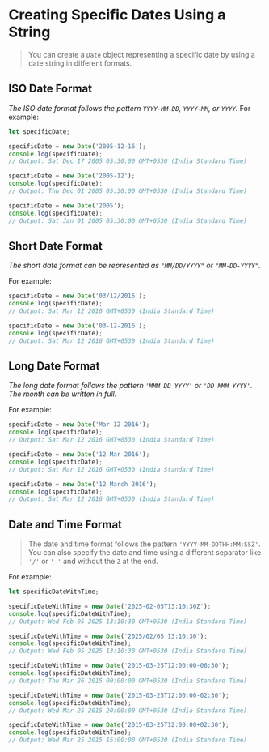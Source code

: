 # Creating Specific Dates Using a String
> You can create a `Date` object representing a specific date by using a date string in different formats.

## ISO Date Format
*The ISO date format follows the pattern `YYYY-MM-DD`, `YYYY-MM`, or `YYYY`.*
For example:

```javascript
let specificDate;

specificDate = new Date('2005-12-16');
console.log(specificDate);
// Output: Sat Dec 17 2005 05:30:00 GMT+0530 (India Standard Time)

specificDate = new Date('2005-12');
console.log(specificDate);
// Output: Thu Dec 01 2005 05:30:00 GMT+0530 (India Standard Time)

specificDate = new Date('2005');
console.log(specificDate);
// Output: Sat Jan 01 2005 05:30:00 GMT+0530 (India Standard Time)
```

## Short Date Format
*The short date format can be represented as `"MM/DD/YYYY"` or `"MM-DD-YYYY"`.*

For example:

```javascript
specificDate = new Date('03/12/2016');
console.log(specificDate);
// Output: Sat Mar 12 2016 GMT+0530 (India Standard Time)

specificDate = new Date('03-12-2016');
console.log(specificDate);
// Output: Sat Mar 12 2016 GMT+0530 (India Standard Time)
```

## Long Date Format
*The long date format follows the pattern `'MMM DD YYYY'` or `'DD MMM YYYY'`. The month can be written in full.* 

For example:

```javascript
specificDate = new Date('Mar 12 2016');
console.log(specificDate);
// Output: Sat Mar 12 2016 GMT+0530 (India Standard Time)

specificDate = new Date('12 Mar 2016');
console.log(specificDate);
// Output: Sat Mar 12 2016 GMT+0530 (India Standard Time)

specificDate = new Date('12 March 2016');
console.log(specificDate);
// Output: Sat Mar 12 2016 GMT+0530 (India Standard Time)
```

## Date and Time Format
> The date and time format follows the pattern `'YYYY-MM-DDTHH:MM:SSZ'`. You can also specify the date and time using a different separator like `'/'` or `' '` and without the `Z` at the end. 

For example:

```javascript
let specificDateWithTime;

specificDateWithTime = new Date('2025-02-05T13:10:30Z');
console.log(specificDateWithTime);
// Output: Wed Feb 05 2025 13:10:30 GMT+0530 (India Standard Time)

specificDateWithTime = new Date('2025/02/05 13:10:30');
console.log(specificDateWithTime);
// Output: Wed Feb 05 2025 13:10:30 GMT+0530 (India Standard Time)

specificDateWithTime = new Date('2015-03-25T12:00:00-06:30');
console.log(specificDateWithTime);
// Output: Thu Mar 26 2015 00:00:00 GMT+0530 (India Standard Time)

specificDateWithTime = new Date('2015-03-25T12:00:00-02:30');
console.log(specificDateWithTime);
// Output: Wed Mar 25 2015 20:00:00 GMT+0530 (India Standard Time)

specificDateWithTime = new Date('2015-03-25T12:00:00+02:30');
console.log(specificDateWithTime);
// Output: Wed Mar 25 2015 15:00:00 GMT+0530 (India Standard Time)
```